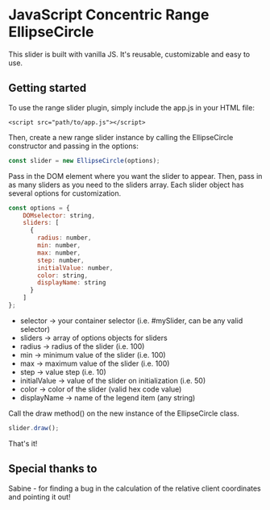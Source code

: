 # JavaScript Concentric Range EllipseCircle

This slider is built with vanilla JS. It's reusable, customizable and easy to use.

## Getting started

To use the range slider plugin, simply include the app.js in your HTML file:

```
<script src="path/to/app.js"></script>
```

Then, create a new range slider instance by calling the EllipseCircle constructor and passing in the options:

```javascript
const slider = new EllipseCircle(options);
```

Pass in the DOM element where you want the slider to appear. Then, pass in as many sliders as you need to the sliders array. Each slider object has several options for customization.

```javascript
const options = {
    DOMselector: string,
    sliders: [
      {
        radius: number,
        min: number,
        max: number,
        step: number,
        initialValue: number,
        color: string,
        displayName: string
      }
    ]
};
```

* selector -> your container selector (i.e. #mySlider, can be any valid selector)
* sliders -> array of options objects for sliders
* radius -> radius of the slider (i.e. 100)
* min -> minimum value of the slider (i.e. 100)
* max -> maximum value of the slider (i.e. 100)
* step -> value step (i.e. 10)
* initialValue -> value of the slider on initialization (i.e. 50)
* color -> color of the slider (valid hex code value)
* displayName -> name of the legend item (any string)

Call the draw method() on the new instance of the EllipseCircle class.

```javascript
slider.draw();
```

That's it!

## Special thanks to
Sabine - for finding a bug in the calculation of the relative client coordinates and pointing it out!
